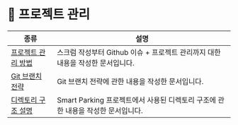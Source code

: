 # 🫡 프로젝트 관리

| 종류 | 설명 |
|--|--|
| [프로젝트 관리 방법](./project.md) | 스크럼 작성부터 Github 이슈 + 프로젝트 관리까지 대한 내용을 작성한 문서입니다. |
| [Git 브랜치 전략](./branch_management.md) | Git 브랜치 전략에 관한 내용을 작성한 문서입니다. |
| [디렉토리 구조 설명](./directory_structure.md) | Smart Parking 프로젝트에서 사용된 디렉토리 구조에 관한 내용을 작성한 문서입니다. |